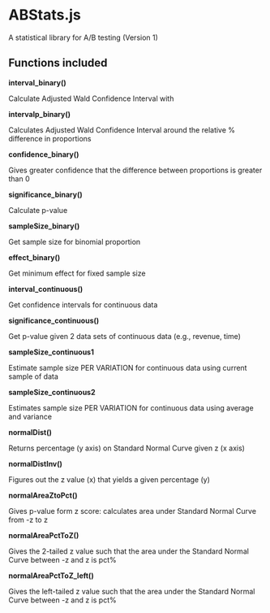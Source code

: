 ABStats.js 
==========

A statistical library for A/B testing (Version 1)

Functions included
----------------------

**interval_binary()**

Calculate Adjusted Wald Confidence Interval with 

**intervalp_binary()**

Calculates Adjusted Wald Confidence Interval around the relative % difference in proportions

**confidence_binary()**

Gives greater confidence that the difference between proportions is greater than 0

**significance_binary()**

Calculate p-value

**sampleSize_binary()**

Get sample size for binomial proportion

**effect_binary()**

Get minimum effect for fixed sample size

**interval_continuous()**

Get confidence intervals for continuous data

**significance_continuous()**

Get p-value given 2 data sets of continuous data (e.g., revenue, time)

**sampleSize_continuous1**

Estimate sample size PER VARIATION for continuous data using current sample of data

**sampleSize_continuous2**

Estimates sample size PER VARIATION for continuous data using average and variance

**normalDist()**

Returns percentage (y axis) on Standard Normal Curve given z (x axis)

**normalDistInv()**

Figures out the z value (x) that yields a given percentage (y)

**normalAreaZtoPct()**

Gives p-value form z score: calculates area under Standard Normal Curve from -z to z

**normalAreaPctToZ()**

Gives the 2-tailed z value such that the area under the Standard Normal Curve between -z and z is pct%

**normalAreaPctToZ_left()**

Gives the left-tailed z value such that the area under the Standard Normal Curve between -z and z is pct%
